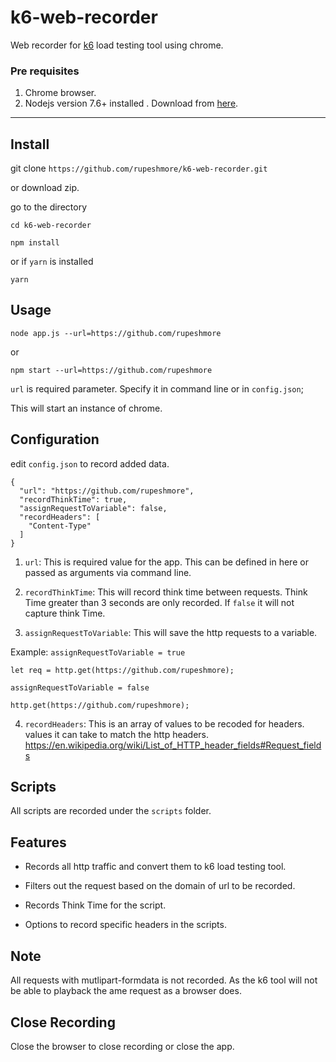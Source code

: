# k6-web-recorder

Web recorder for [k6](https://k6.readme.io) load testing tool using chrome.

### Pre requisites
1. Chrome browser.
2. Nodejs version 7.6+ installed . Download from [here](https://nodejs.org/en/download/releases/).
---
## Install
git clone `https://github.com/rupeshmore/k6-web-recorder.git`

or download zip.

go to the directory

```
cd k6-web-recorder
```

```
npm install
```

or if `yarn` is installed

```
yarn
```

## Usage
`node app.js --url=https://github.com/rupeshmore`

or

`npm start --url=https://github.com/rupeshmore`

`url` is required parameter. Specify it in command line or in `config.json`;

This will start an instance of chrome.

## Configuration
edit `config.json` to record added data.
```
{
  "url": "https://github.com/rupeshmore",
  "recordThinkTime": true,
  "assignRequestToVariable": false,
  "recordHeaders": [
    "Content-Type"
  ]
}
```
1. `url`: This is required value for the app. This can be defined in here or passed as arguments via command line.

2. `recordThinkTime`: This will record think time between requests. Think Time greater than 3 seconds are only recorded. If `false` it will not capture think Time.

3. `assignRequestToVariable`: This will save the http requests to a variable.

  Example:
  `assignRequestToVariable = true`

  ```
  let req = http.get(https://github.com/rupeshmore);
```

  `assignRequestToVariable = false`
  ```
  http.get(https://github.com/rupeshmore);
  ```

4. `recordHeaders`: This is an array of values to be recoded for headers.
  values it can take to match the http headers.
  https://en.wikipedia.org/wiki/List_of_HTTP_header_fields#Request_fields


## Scripts
All scripts are recorded under the `scripts` folder.

## Features
- Records all http traffic and convert them to k6 load testing tool.

- Filters out the request based on the domain of url to be recorded.

- Records Think Time for the script.

- Options to record specific headers in the scripts.

## Note
All requests with mutlipart-formdata is not recorded. As the k6 tool will not be able to playback the ame request as a browser does.

## Close Recording
Close the browser to close recording or close the app.
